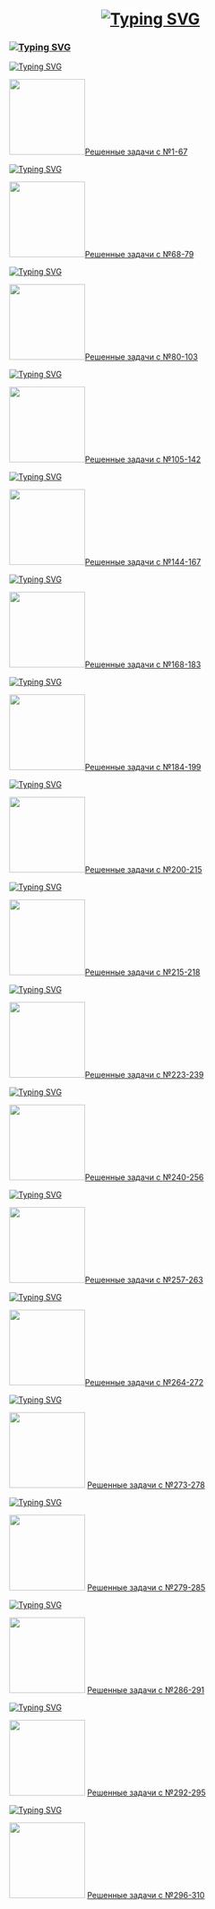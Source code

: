 <h1 align="center">
<a href="https://git.io/typing-svg"><img src="https://readme-typing-svg.herokuapp.com?font=DM+Serif+Display&size=30&letterSpacing=1px&pause=1000&color=A11D1E&background=F0688986&center=true&vCenter=true&width=435&lines=Solving+tasks%3A" alt="Typing SVG" /></a>
</h1>

<h3>
  <a href="https://git.io/typing-svg"><img src="https://readme-typing-svg.herokuapp.com?font=Baskervville+SC&size=30&pause=1000&color=FF4747&width=435&lines=kate_javascript_tasks" alt="Typing SVG" /></a>
</h3>
<a href="https://git.io/typing-svg"><img src="https://readme-typing-svg.herokuapp.com?font=Libre+Baskerville&size=22&pause=1000&color=D45050&width=435&lines=%F0%9F%8E%80+Tasks+%22BASICS%22" alt="Typing SVG" /></a>
<p>
  <img src="https://i.giphy.com/media/v1.Y2lkPTc5MGI3NjExMHNweXdoOHBmdXd5cm5wdHdhNHh5MWNheWJsdDl2MmxoMGxtZGlzaCZlcD12MV9pbnRlcm5hbF9naWZfYnlfaWQmY3Q9cw/QXbDsbCn1to3WFCgzb/giphy.gif" width="135px"/><a href="https://github.com/KateGrebeneva/kate_javascript_tasks/tree/main/BASICS">Решенные задачи с №1-67</a>
</p>

<a href="https://git.io/typing-svg"><img src="https://readme-typing-svg.herokuapp.com?font=Libre+Baskerville&size=22&pause=1000&color=D45050&width=435&lines=%F0%9F%8E%80+Tasks+%22ARRAYS%22" alt="Typing SVG" /></a>
<p>
  <img src="https://i.giphy.com/media/v1.Y2lkPTc5MGI3NjExMHNweXdoOHBmdXd5cm5wdHdhNHh5MWNheWJsdDl2MmxoMGxtZGlzaCZlcD12MV9pbnRlcm5hbF9naWZfYnlfaWQmY3Q9cw/QXbDsbCn1to3WFCgzb/giphy.gif" width="135px"/><a href="https://github.com/KateGrebeneva/kate_javascript_tasks/tree/main/ARRAYS">Решенные задачи с №68-79</a>
</p>

<a href="https://git.io/typing-svg"><img src="https://readme-typing-svg.herokuapp.com?font=Libre+Baskerville&size=22&pause=1000&color=D45050&width=435&lines=%F0%9F%8E%80+Tasks+%22OBJECTS%22" alt="Typing SVG" /></a>
<p>
  <img src="https://i.giphy.com/media/v1.Y2lkPTc5MGI3NjExMHNweXdoOHBmdXd5cm5wdHdhNHh5MWNheWJsdDl2MmxoMGxtZGlzaCZlcD12MV9pbnRlcm5hbF9naWZfYnlfaWQmY3Q9cw/QXbDsbCn1to3WFCgzb/giphy.gif" width="135px"/><a href="https://github.com/KateGrebeneva/kate_javascript_tasks/tree/main/OBJECTS">Решенные задачи с №80-103</a>
</p>

<a href="https://git.io/typing-svg"><img src="https://readme-typing-svg.herokuapp.com?font=Libre+Baskerville&size=22&pause=1000&color=D45050&width=435&lines=%F0%9F%8E%80+Tasks+%22CONDITIONS%22" alt="Typing SVG" /></a>
<p>
  <img src="https://i.giphy.com/media/v1.Y2lkPTc5MGI3NjExMHNweXdoOHBmdXd5cm5wdHdhNHh5MWNheWJsdDl2MmxoMGxtZGlzaCZlcD12MV9pbnRlcm5hbF9naWZfYnlfaWQmY3Q9cw/QXbDsbCn1to3WFCgzb/giphy.gif" width="135px"/><a href="https://github.com/KateGrebeneva/kate_javascript_tasks/tree/main/CONDITIONS">Решенные задачи с №105-142</a>
</p>

<a href="https://git.io/typing-svg"><img src="https://readme-typing-svg.herokuapp.com?font=Libre+Baskerville&size=22&pause=1000&color=D45050&width=435&lines=%F0%9F%8E%80+Tasks+%22LOOPS%22" alt="Typing SVG" /></a>
<p>
  <img src="https://i.giphy.com/media/v1.Y2lkPTc5MGI3NjExMHNweXdoOHBmdXd5cm5wdHdhNHh5MWNheWJsdDl2MmxoMGxtZGlzaCZlcD12MV9pbnRlcm5hbF9naWZfYnlfaWQmY3Q9cw/QXbDsbCn1to3WFCgzb/giphy.gif" width="135px"/><a href="https://github.com/KateGrebeneva/kate_javascript_tasks/tree/main/LOOPS">Решенные задачи с №144-167</a>
</p>

<a href="https://git.io/typing-svg"><img src="https://readme-typing-svg.herokuapp.com?font=Libre+Baskerville&size=22&pause=1000&color=D45050&width=435&lines=%F0%9F%8E%80+Tasks+%22MULTIDIMENSIONALITY%22" alt="Typing SVG" /></a>
<p>
  <img src="https://i.giphy.com/media/v1.Y2lkPTc5MGI3NjExMHNweXdoOHBmdXd5cm5wdHdhNHh5MWNheWJsdDl2MmxoMGxtZGlzaCZlcD12MV9pbnRlcm5hbF9naWZfYnlfaWQmY3Q9cw/QXbDsbCn1to3WFCgzb/giphy.gif" width="135px"/><a href="https://github.com/KateGrebeneva/kate_javascript_tasks/tree/main/MULTIDIMENSIONALITY">Решенные задачи с №168-183</a>
</p>

<a href="https://git.io/typing-svg"><img src="https://readme-typing-svg.herokuapp.com?font=Libre+Baskerville&size=22&pause=1000&color=D45050&width=435&lines=%F0%9F%8E%80+Tasks+%22STANDARD+METHODS%22" alt="Typing SVG" /></a>
<p>
  <img src="https://i.giphy.com/media/v1.Y2lkPTc5MGI3NjExMHNweXdoOHBmdXd5cm5wdHdhNHh5MWNheWJsdDl2MmxoMGxtZGlzaCZlcD12MV9pbnRlcm5hbF9naWZfYnlfaWQmY3Q9cw/QXbDsbCn1to3WFCgzb/giphy.gif" width="135px"/><a href="https://github.com/KateGrebeneva/kate_javascript_tasks/tree/main/STANDARD_METHODS">Решенные задачи с №184-199</a>
</p>

<a href="https://git.io/typing-svg"><img src="https://readme-typing-svg.herokuapp.com?font=Libre+Baskerville&size=22&pause=1000&color=D45050&width=435&lines=%F0%9F%8E%80+Tasks+%22USER-DEFIND+FUNCTIONS%22" alt="Typing SVG" /></a>
<p>
 <img src="https://i.giphy.com/media/v1.Y2lkPTc5MGI3NjExMHNweXdoOHBmdXd5cm5wdHdhNHh5MWNheWJsdDl2MmxoMGxtZGlzaCZlcD12MV9pbnRlcm5hbF9naWZfYnlfaWQmY3Q9cw/QXbDsbCn1to3WFCgzb/giphy.gif" width="135px"/><a href="https://github.com/KateGrebeneva/kate_javascript_tasks/tree/main/USER-DEFIND_FUNCTIONS">Решенные задачи с №200-215</a>
</p>

<a href="https://git.io/typing-svg"><img src="https://readme-typing-svg.herokuapp.com?font=Libre+Baskerville&size=22&pause=1000&color=D45050&width=435&lines=%F0%9F%8E%80+Tasks+%22FUNCTION+VARIABLES%22" alt="Typing SVG" /></a>
<p>
 <img src="https://i.giphy.com/media/v1.Y2lkPTc5MGI3NjExMHNweXdoOHBmdXd5cm5wdHdhNHh5MWNheWJsdDl2MmxoMGxtZGlzaCZlcD12MV9pbnRlcm5hbF9naWZfYnlfaWQmY3Q9cw/QXbDsbCn1to3WFCgzb/giphy.gif" width="135px"/><a href="https://github.com/KateGrebeneva/kate_javascript_tasks/tree/main/FUNCTION%20VARIABLES">Решенные задачи с №215-218</a>
</p>

<a href="https://git.io/typing-svg"><img src="https://readme-typing-svg.herokuapp.com?font=Libre+Baskerville&size=22&pause=1000&color=D45050&width=435&lines=%F0%9F%8E%80+Tasks+%22TYPE+OF+FUNCTION%22" alt="Typing SVG" /></a>
 <p>
   <img src="https://i.giphy.com/media/v1.Y2lkPTc5MGI3NjExMHNweXdoOHBmdXd5cm5wdHdhNHh5MWNheWJsdDl2MmxoMGxtZGlzaCZlcD12MV9pbnRlcm5hbF9naWZfYnlfaWQmY3Q9cw/QXbDsbCn1to3WFCgzb/giphy.gif" width="135px"/><a href="https://github.com/KateGrebeneva/kate_javascript_tasks/tree/main/TYPES%20OF%20FUNCTION">Решенные задачи с №223-239</a>
</p>

<a href="https://git.io/typing-svg"><img src="https://readme-typing-svg.herokuapp.com?font=Libre+Baskerville&size=22&pause=1000&color=D45050&width=435&lines=+%F0%9F%8E%80+Tasks+%22NESTED+FUNCTIONS%22" alt="Typing SVG" /></a>
 <p>
   <img src="https://i.giphy.com/media/v1.Y2lkPTc5MGI3NjExMHNweXdoOHBmdXd5cm5wdHdhNHh5MWNheWJsdDl2MmxoMGxtZGlzaCZlcD12MV9pbnRlcm5hbF9naWZfYnlfaWQmY3Q9cw/QXbDsbCn1to3WFCgzb/giphy.gif" width="135px"/><a href="https://github.com/KateGrebeneva/kate_javascript_tasks/tree/main/NESTED%20FUNCTIONS">Решенные задачи с №240-256</a>
</p>

<a href="https://git.io/typing-svg"><img src="https://readme-typing-svg.herokuapp.com?font=Libre+Baskerville&size=22&pause=1000&color=D45050&width=435&lines=+%F0%9F%8E%80+Tasks+%22CLOSURES%22" alt="Typing SVG" /></a>
 <p>
   <img src="https://i.giphy.com/media/v1.Y2lkPTc5MGI3NjExMHNweXdoOHBmdXd5cm5wdHdhNHh5MWNheWJsdDl2MmxoMGxtZGlzaCZlcD12MV9pbnRlcm5hbF9naWZfYnlfaWQmY3Q9cw/QXbDsbCn1to3WFCgzb/giphy.gif" width="135px"/><a href="https://github.com/KateGrebeneva/kate_javascript_tasks/tree/main/CLOSURES">Решенные задачи с №257-263</a>
</p>

<a href="https://git.io/typing-svg"><img src="https://readme-typing-svg.herokuapp.com?font=Libre+Baskerville&size=22&pause=1000&color=D45050&width=435&lines=+%F0%9F%8E%80+Tasks+%22IIFE%22" alt="Typing SVG" /></a>
 <p>
   <img src="https://i.giphy.com/media/v1.Y2lkPTc5MGI3NjExMHNweXdoOHBmdXd5cm5wdHdhNHh5MWNheWJsdDl2MmxoMGxtZGlzaCZlcD12MV9pbnRlcm5hbF9naWZfYnlfaWQmY3Q9cw/QXbDsbCn1to3WFCgzb/giphy.gif" width="135px"/><a href="https://github.com/KateGrebeneva/kate_javascript_tasks/tree/main/IIFE">Решенные задачи с №264-272</a>
</p>

<a href="https://git.io/typing-svg"><img src="https://readme-typing-svg.herokuapp.com?font=Libre+Baskerville&size=22&pause=1000&color=D45050&width=435&lines=+%F0%9F%8E%80+Tasks+%22RECURSION%22" alt="Typing SVG" /></a>
 <p>
   <img src="https://i.giphy.com/media/v1.Y2lkPTc5MGI3NjExMHNweXdoOHBmdXd5cm5wdHdhNHh5MWNheWJsdDl2MmxoMGxtZGlzaCZlcD12MV9pbnRlcm5hbF9naWZfYnlfaWQmY3Q9cw/QXbDsbCn1to3WFCgzb/giphy.gif" width="135px"/>
   <a href="https://github.com/KateGrebeneva/kate_javascript_tasks/tree/main/RECURSION">Решенные задачи с №273-278</a>
</p>

<a href="https://git.io/typing-svg"><img src="https://readme-typing-svg.herokuapp.com?font=Libre+Baskerville&size=22&pause=1000&color=D45050&width=435&lines=+%F0%9F%8E%80+Tasks+%22ITERATION+METHODS%22" alt="Typing SVG" /></a>
 <p>
   <img src="https://i.giphy.com/media/v1.Y2lkPTc5MGI3NjExMHNweXdoOHBmdXd5cm5wdHdhNHh5MWNheWJsdDl2MmxoMGxtZGlzaCZlcD12MV9pbnRlcm5hbF9naWZfYnlfaWQmY3Q9cw/QXbDsbCn1to3WFCgzb/giphy.gif" width="135px"/>
   <a href="https://github.com/KateGrebeneva/kate_javascript_tasks/tree/main/ITERATION%20METHODS">Решенные задачи с №279-285</a>
</p>

<a href="https://git.io/typing-svg"><img src="https://readme-typing-svg.herokuapp.com?font=Libre+Baskerville&size=22&pause=1000&color=D45050&width=435&lines=+%F0%9F%8E%80+Tasks+%22SPREAD+OPERATOR%22" alt="Typing SVG" /></a>
 <p>
   <img src="https://i.giphy.com/media/v1.Y2lkPTc5MGI3NjExMHNweXdoOHBmdXd5cm5wdHdhNHh5MWNheWJsdDl2MmxoMGxtZGlzaCZlcD12MV9pbnRlcm5hbF9naWZfYnlfaWQmY3Q9cw/QXbDsbCn1to3WFCgzb/giphy.gif" width="135px"/>
   <a href="https://github.com/KateGrebeneva/kate_javascript_tasks/tree/main/SPREAD%20OPERATOR">Решенные задачи с №286-291</a>
</p>

<a href="https://git.io/typing-svg"><img src="https://readme-typing-svg.herokuapp.com?font=Libre+Baskerville&size=22&pause=1000&color=D45050&width=435&lines=+%F0%9F%8E%80+Tasks+%22REST+OPERATOR%22" alt="Typing SVG" /></a>
 <p>
   <img src="https://i.giphy.com/media/v1.Y2lkPTc5MGI3NjExMHNweXdoOHBmdXd5cm5wdHdhNHh5MWNheWJsdDl2MmxoMGxtZGlzaCZlcD12MV9pbnRlcm5hbF9naWZfYnlfaWQmY3Q9cw/QXbDsbCn1to3WFCgzb/giphy.gif" width="135px"/>
   <a href="https://github.com/KateGrebeneva/kate_javascript_tasks/tree/main/REST%20OPERATOR">Решенные задачи с №292-295</a>
</p>

<a href="https://git.io/typing-svg"><img src="https://readme-typing-svg.herokuapp.com?font=Libre+Baskerville&size=22&pause=1000&color=D45050&width=435&lines=+%F0%9F%8E%80+Tasks+%22DESTRUCTURING" alt="Typing SVG" /></a>
<p>
   <img src="https://i.giphy.com/media/v1.Y2lkPTc5MGI3NjExMHNweXdoOHBmdXd5cm5wdHdhNHh5MWNheWJsdDl2MmxoMGxtZGlzaCZlcD12MV9pbnRlcm5hbF9naWZfYnlfaWQmY3Q9cw/QXbDsbCn1to3WFCgzb/giphy.gif" width="135px"/>
   <a href="https://github.com/KateGrebeneva/kate_javascript_tasks/tree/main/DESTRUCTURING">Решенные задачи с №296-310</a>
</p>
